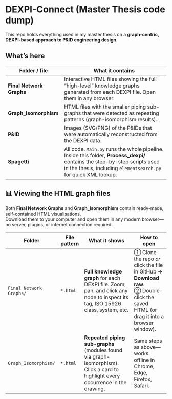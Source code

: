 # DEXPI-Connect (Master Thesis code dump)

This repo holds everything used in my master thesis on a **graph-centric, DEXPI-based approach to P&ID engineering design**.

## What’s here

| Folder / file            | What it contains |
|--------------------------|------------------|
| **Final Network Graphs** | Interactive HTML files showing the full “high-level” knowledge graphs generated from each DEXPI file. Open them in any browser. |
| **Graph_Isomorphism**    | HTML files with the smaller piping sub-graphs that were detected as repeating patterns (graph-isomorphism results). |
| **P&ID**                 | Images (SVG/PNG) of the P&IDs that were automatically reconstructed from the DEXPI data. |
| **Spagetti**             | All code. `Main.py` runs the whole pipeline. Inside this folder, **Process_dexpi/** contains the step-by-step scripts used in the thesis, including `elementsearch.py` for quick XML lookup. |

## 📊 Viewing the HTML graph files

Both **Final Network Graphs** and **Graph_Isomorphism** contain ready-made, self-contained HTML visualisations.  
Download them to your computer and open them in any modern browser—no server, plugins, or internet connection required.

| Folder | File pattern | What it shows | How to open |
|--------|--------------|---------------|-------------|
| `Final Network Graphs/` | `*.html` | **Full knowledge graph** for each DEXPI file. Zoom, pan, and click any node to inspect its tag, ISO 15926 class, system, etc. | ① Clone the repo *or* click the file in GitHub → **Download raw**.<br>② Double-click the saved HTML (or drag it into a browser window). |
| `Graph_Isomorphism/` | `*.html` | **Repeated piping sub-graphs** (modules found via graph-isomorphism). Click a card to highlight every occurrence in the drawing. | Same steps as above—works offline in Chrome, Edge, Firefox, Safari. |


